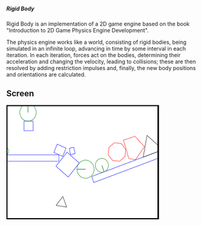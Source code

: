 ##### Rigid Body

Rigid Body is an implementation of a 2D game engine based on the book "Introduction to 2D Game Physics Engine Development".

The physics engine works like a world, consisting of rigid bodies, being simulated in an infinite loop, advancing in time by some interval in each iteration. In each iteration, forces act on the bodies, determining their acceleration and changing the velocity, leading to collisions; these are then resolved by adding restriction impulses and, finally, the new body positions and orientations are calculated.

## Screen

![RigidBody](RigidBody.png)